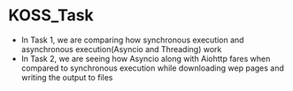 # KOSS_Task

* In Task 1, we are comparing how synchronous execution and asynchronous execution(Asyncio and Threading) work
* In Task 2, we are seeing how Asyncio along with Aiohttp fares when compared to synchronous execution while downloading wep pages and writing the output to files

